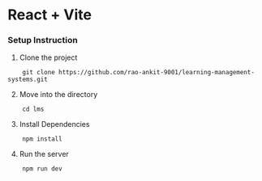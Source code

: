 # React + Vite

### Setup Instruction

1. Clone the project
``` 
    git clone https://github.com/rao-ankit-9001/learning-management-systems.git
```
2. Move into the directory
```
    cd lms
```
3. Install Dependencies
```
    npm install
```
4. Run the server
```
    npm run dev
```

